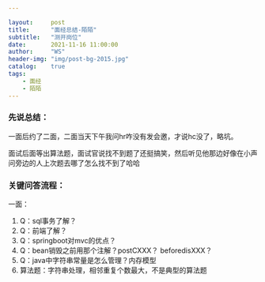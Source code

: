 ```yaml
---

layout:     post
title:      "面经总结-陌陌"
subtitle:   "测开岗位"
date:       2021-11-16 11:00:00
author:     "WS"
header-img: "img/post-bg-2015.jpg"
catalog:    true
tags:
    - 面经
    - 陌陌
---
```


###  先说总结：

​      一面后约了二面，二面当天下午我问hr咋没有发会邀，才说hc没了，略坑。

​     面试后面等出算法题，面试官说找不到题了还挺搞笑，然后听见他那边好像在小声问旁边的人上次题去哪了怎么找不到了哈哈

### 关键问答流程：

一面：

1. Q：sql事务了解？
1. Q：前端了解？
1. Q：springboot对mvc的优点？
1. Q：bean销毁之前用那个注解？postCXXX？ beforedisXXX？
1. Q：java中字符串常量是怎么管理？内存模型
1. 算法题：字符串处理，相邻重复个数最大，不是典型的算法题

